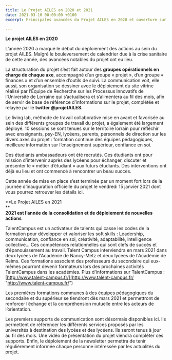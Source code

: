 ```yaml
---
title: Le Projet AILES en 2020 et 2021
date: 2021-03-10 00:00:00 +0100
excerpt: Principales avancées du Projet AILES en 2020 et ouverture sur l'année 2021

---
```

**Le projet AILES en 2020**

L’année 2020 a marqué le début du déploiement des actions au sein du projet AILES. Malgré le bouleversement de calendrier due à la crise sanitaire de cette année, des avancées notables du projet ont eu lieu.

La structuration du projet s’est fait autour des **groupes opérationnels en charge de chaque axe**, accompagné d’un groupe « projet », d’un groupe « finances » et d’un ensemble d’outils de suivi. La communication voit, elle aussi, son organisation se dessiner avec le déploiement du site vitrine réalisé par l’Équipe de Recherche sur les Processus Innovatifs de l’Université de Lorraine qui s’actualisera et s’alimentera au fil des mois, afin de servir de base de référence d’informations sur le projet, complétée et relayée par le **twitter @projetAILES.**

Le living lab, méthode de travail collaborative mise en avant et favorisée au sein des différents groupes de travail du projet, a également été largement déployé. 10 sessions se sont tenues sur le territoire lorrain pour réfléchir avec enseignants, psy-EN, lycéens, parents, personnels de direction sur les divers axes du projet : formation continue des équipes pédagogiques, meilleure information sur l’enseignement supérieur, confiance en soi.

Des étudiants ambassadeurs ont été recrutés. Ces étudiants ont pour mission d’intervenir auprès des lycéens pour échanger, discuter et présenter le « métier d’étudiant » aux futurs étudiants. Des interventions ont déjà eu lieu et ont commencé à rencontrer un beau succès.

Cette année de mise en place s’est terminée par un moment fort lors de la journée d’inauguration officielle du projet le vendredi 15 janvier 2021 dont vous pourrez retrouver les détails ici.

**Le Projet AILES en 2021   
 **  
**2021 est l’année de la consolidation et de déploiement de nouvelles actions**

TalentCampus est un activateur de talents qui casse les codes de la formation pour développer et valoriser les soft skills : Leadership, communication, confiance en soi, créativité, adaptabilité, intelligence collective… Ces compétences relationnelles qui sont clefs de succès et d’épanouissement au travail. Talent Campus interviendra en mars 2021 dans deux lycées de l'Académie de Nancy-Metz et deux lycées de l'Académie de Reims. Ces formations associent des professeurs du secondaire qui eux-mêmes pourront devenir formateurs lors des prochaines activités TalentCampus dans les académies. Plus d'informations sur TalentCampus : [http://www.talent-campus.fr/](http://www.talent-campus.fr/ "http://www.talent-campus.fr/")

Les premières formations communes à des équipes pédagogiques du secondaire et du supérieur se tiendront dès mars 2021 et permettront de renforcer l’échange et la compréhension mutuelle entre les acteurs de l’orientation.

Les premiers supports de communication sont désormais disponibles ici. Ils permettent de référencer les différents services proposés par les universités à destination des lycées et des lycéens. Ils seront tenus à jour au fil des mois. Une vidéo de présentation du projet viendra compléter ces supports. Enfin, le déploiement de la newsletter permettra de tenir régulièrement informée chaque personne intéressée par les actualités du projet.